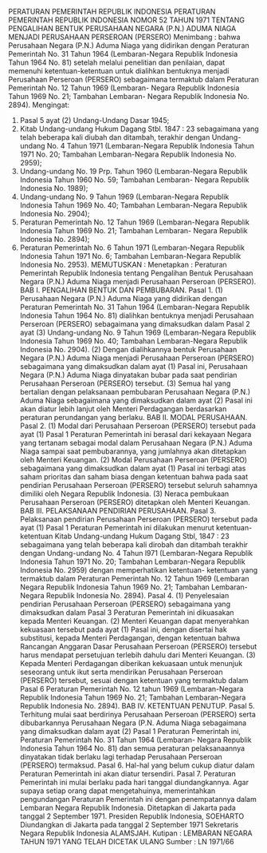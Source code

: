  PERATURAN PEMERINTAH REPUBLIK INDONESIA PERATURAN PEMERINTAH REPUBLIK INDONESIA NOMOR 52 TAHUN 1971 TENTANG PENGALIHAN BENTUK PERUSAHAAN NEGARA (P.N.) ADUMA NIAGA MENJADI PERUSAHAAN PERSEROAN (PERSERO)
Menimbang :
 bahwa Perusahaan Negara (P.N.) Aduma Niaga yang didirikan dengan Peraturan Pemerintah No. 31 Tahun 1964 (Lembaran-Negara Republik Indonesia Tahun 1964 No. 81) setelah melalui penelitian dan penilaian, dapat memenuhi ketentuan-ketentuan untuk dialihkan bentuknya menjadi Perusahaan Perseroan (PERSERO) sebagaimana termaktub dalam Peraturan Pemerintah No. 12 Tahun 1969 (Lembaran- Negara Republik Indonesia Tahun 1969 No. 21; Tambahan Lembaran- Negara Republik Indonesia No. 2894). Mengingat:
1. Pasal 5 ayat (2) Undang-Undang Dasar 1945;
2. Kitab Undang-undang Hukum Dagang Stbl. 1847 : 23 sebagaimana yang telah beberapa kali diubah dan ditambah, terakhir dengan Undang-undang No. 4 Tahun 1971 (Lembaran-Negara Republik Indonesia Tahun 1971 No. 20; Tambahan Lembaran-Negara Republik Indonesia No. 2959);
3. Undang-undang No. 19 Prp. Tahun 1960 (Lembaran-Negara Republik Indonesia Tahun 1960 No. 59; Tambahan Lembaran- Negara Republik Indonesia No. 1989);
4. Undang-undang No. 9 Tahun 1969 (Lembaran-Negara Republik Indonesia Tahun 1969 No. 40; Tambahan Lembaran-Negara Republik Indonesia No. 2904);
5. Peraturan Pemerintah No. 12 Tahun 1969 (Lembaran-Negara Republik Indonesia Tahun 1969 No. 21; Tambahan Lembaran- Negara Republik Indonesia No. 2894);
6. Peraturan Pemerintah No. 6 Tahun 1971 (Lembaran-Negara Republik Indonesia Tahun 1971 No. 6; Tambahan Lembaran-Negara Republik Indonesia No. 2953).
MEMUTUSKAN :
 Menetapkan : Peraturan Pemerintah Republik Indonesia tentang Pengalihan Bentuk Perusahaan Negara (P.N.) Aduma Niaga menjadi Perusahaan Perseroan (PERSERO). BAB I. PENGALIHAN BENTUK DAN PEMBUBARAN. Pasal 1.
(1) Perusahaan Negara (P.N.) Aduma Niaga yang didirikan dengan Peraturan Pemerintah No. 31 Tahun 1964 (Lembaran-Negara Republik Indonesia Tahun 1964 No. 81) dialihkan bentuknya menjadi Perusahaan Perseroan (PERSERO) sebagaimana yang dimaksudkan dalam Pasal 2 ayat (3) Undang-undang No. 9 Tahun 1969 (Lembaran-Negara Republik Indonesia Tahun 1969 No. 40; Tambahan Lembaran-Negara Republik Indonesia No. 2904). (2) Dengan dialihkannya bentuk Perusahaan Negara (P.N.) Aduma Niaga menjadi Perusahaan Perseroan (PERSERO) sebagaimana yang dimaksudkan dalam ayat (1) Pasal ini, Perusahaan Negara (P.N.) Aduma Niaga dinyatakan bubar pada saat pendirian Perusahaan Perseroan (PERSERO) tersebut. (3) Semua hal yang bertalian dengan pelaksanaan pembubaran Perusahaan Negara (P.N.) Aduma Niaga sebagaimana yang dimaksudkan dalam ayat (2) Pasal ini akan diatur lebih lanjut oleh Menteri Perdagangan berdasarkan peraturan perundangan yang berlaku. BAB II. MODAL PERUSAHAAN. Pasal 2.
(1) Modal dari Perusahaan Perseroan (PERSERO) tersebut pada ayat (1) Pasal 1 Peraturan Pemerintah ini berasal dari kekayaan Negara yang tertanam sebagai modal dalam Perusahaan Negara (P.N.) Aduma Niaga sampai saat pembubarannya, yang jumlahnya akan ditetapkan oleh Menteri Keuangan. (2) Modal Perusahaan Perseroan (PERSERO) sebagaimana yang dimaksudkan dalam ayat (1) Pasal ini terbagi atas saham prioritas dan saham biasa dengan ketentuan bahwa pada saat pendirian Perusahaan Perseroan (PERSERO) tersebut seluruh sahamnya dimiliki oleh Negara Republik Indonesia. (3) Neraca pembukaan Perusahaan Perseroan (PERSERO) ditetapkan oleh Menteri Keuangan. BAB III. PELAKSANAAN PENDIRIAN PERUSAHAAN. Pasal 3. Pelaksanaan pendirian Perusahaan Perseroan (PERSERO) tersebut pada ayat (1) Pasal 1 Peraturan Pemerintah ini dilakukan menurut ketentuan-ketentuan Kitab Undang-undang Hukum Dagang Stbl, 1847 : 23 sebagaimana yang telah beberapa kali dirobah dan ditambah terakhir dengan Undang-undang No. 4 Tahun l971 (Lembaran-Negara Republik Indonesia Tahun 1971 No. 20; Tambahan Lembaran-Negara Republik Indonesia No. 2959) dengan memperhatikan ketentuan- ketentuan yang termaktub dalam Peraturan Pemerintah No. 12 Tahun 1969 (Lembaran Negara Republik Indonesia Tahun 1969 No. 21; Tambahan Lembaran-Negara Republik Indonesia No. 2894). Pasal 4.
(1) Penyelesaian pendirian Perusahaan Perseroan (PERSERO) sebagaimana yang dimaksudkan dalam Pasal 3 Peraturan Pemerintah ini dikuasakan kepada Menteri Keuangan. (2) Menteri Keuangan dapat menyerahkan kekuasaan tersebut pada ayat (1) Pasal ini, dengan disertai hak substitusi, kepada Menteri Perdagangan, dengan ketentuan bahwa Rancangan Anggaran Dasar Perusahaan Perseroan (PERSERO) tersebut harus mendapat persetujuan terlebih dahulu dari Menteri Keuangan. (3) Kepada Menteri Perdagangan diberikan kekuasaan untuk menunjuk seseorang untuk ikut serta mendirikan Perusahaan Perseroan (PERSERO) tersebut, sesuai dengan ketentuan yang termaktub dalam Pasal 6 Peraturan Pemerintah No. 12 tahun 1969 (Lembaran-Negara Republik Indonesia Tahun 1969 No. 21; Tambahan Lembaran-Negara Republik Indonesia No. 2894). BAB IV. KETENTUAN PENUTUP. Pasal 5. Terhitung mulai saat berdirinya Perusahaan Perseroan (PERSERO) serta dibubarkannya Perusahaan Negara (P.N. Aduma Niaga sebagaimana yang dimaksudkan dalam ayat (2) Pasal 1 Peraturan Pemerintah ini, Peraturan Pemerintah No. 31 Tahun 1964 (Lembaran- Negara Republik Indonesia Tahun 1964 No. 81) dan semua peraturan pelaksanaannya dinyatakan tidak berlaku lagi terhadap Perusahaan Perseroan (PERSERO) termaksud. Pasal 6. Hal-hal yang belum cukup diatur dalam Peraturan Pemerintah ini akan diatur tersendiri. Pasal 7. Peraturan Pemerintah ini mulai berlaku pada hari tanggal diundangkannya. Agar supaya setiap orang dapat mengetahuinya, memerintahkan pengundangan Peraturan Pemerintah ini dengan penempatannya dalam Lembaran Negara Republik Indonesia. Ditetapkan di Jakarta pada tanggal 2 September 1971. Presiden Republik Indonesia, SOEHARTO Diundangkan di Jakarta pada tanggal 2 September 1971 Sekretaris Negara Republik Indonesia ALAMSJAH. Kutipan : LEMBARAN NEGARA TAHUN 1971 YANG TELAH DICETAK ULANG Sumber : LN 1971/66